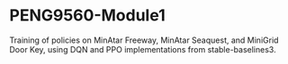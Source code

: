 # PENG9560-Module1
Training of policies on MinAtar Freeway, MinAtar Seaquest, and MiniGrid Door Key, using DQN and PPO implementations from stable-baselines3.
